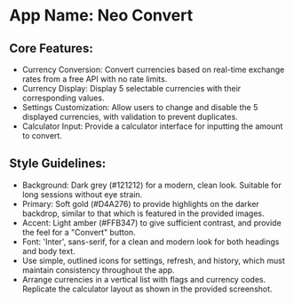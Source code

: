 # **App Name**: Neo Convert

## Core Features:

- Currency Conversion: Convert currencies based on real-time exchange rates from a free API with no rate limits.
- Currency Display: Display 5 selectable currencies with their corresponding values.
- Settings Customization: Allow users to change and disable the 5 displayed currencies, with validation to prevent duplicates.
- Calculator Input: Provide a calculator interface for inputting the amount to convert.

## Style Guidelines:

- Background: Dark grey (#121212) for a modern, clean look. Suitable for long sessions without eye strain.
- Primary: Soft gold (#D4A276) to provide highlights on the darker backdrop, similar to that which is featured in the provided images.
- Accent: Light amber (#FFB347) to give sufficient contrast, and provide the feel for a "Convert" button.
- Font: 'Inter', sans-serif, for a clean and modern look for both headings and body text.
- Use simple, outlined icons for settings, refresh, and history, which must maintain consistency throughout the app.
- Arrange currencies in a vertical list with flags and currency codes. Replicate the calculator layout as shown in the provided screenshot.